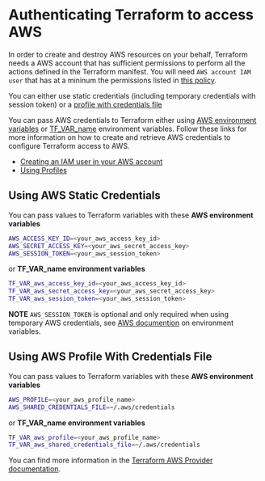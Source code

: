 # Authenticating Terraform to access AWS

In order to create and destroy AWS resources on your behalf, Terraform needs a AWS account that has sufficient permissions to perform all the actions defined in the Terraform manifest. You will need `AWS account IAM user` that has at a mininum the permissions listed in [this policy](../../files/devops-iac-eks-policy.json).

You can either use static credentials (including temporary credentials with session token) or a [profile with credentials file](https://docs.aws.amazon.com/cli/latest/userguide/cli-configure-files.html)

You can pass AWS credentials to Terraform either using [AWS environment variables](https://docs.aws.amazon.com/cli/latest/userguide/cli-configure-envvars.html) or [TF_VAR_name](https://www.terraform.io/docs/cli/config/environment-variables.html#tf_var_name) environment variables. Follow these links for more information on how to create and retrieve AWS credentials to configure Terraform access to AWS.
- [Creating an IAM user in your AWS account](https://docs.aws.amazon.com/IAM/latest/UserGuide/id_users_create.html)
- [Using Profiles](https://docs.aws.amazon.com/cli/latest/userguide/cli-configure-quickstart.html#cli-configure-quickstart-profiles)

## Using AWS Static Credentials

You can pass values to Terraform variables with these **AWS environment variables**

```bash
AWS_ACCESS_KEY_ID=<your_aws_access_key_id>
AWS_SECRET_ACCESS_KEY=<your_aws_secret_access_key>
AWS_SESSION_TOKEN=<your_aws_session_token>
```

or **TF_VAR_name environment variables**

```bash
TF_VAR_aws_access_key_id=<your_aws_access_key_id>
TF_VAR_aws_secret_access_key=<your_aws_secret_access_key>
TF_VAR_aws_session_token=<your_aws_session_token>
```

**NOTE** `AWS_SESSION_TOKEN` is optional and only required when using temporary AWS credentials, see [AWS documention](https://docs.aws.amazon.com/cli/latest/userguide/cli-configure-envvars.html) on environment variables.

## Using AWS Profile With Credentials File

You can pass values to Terraform variables with these **AWS environment variables**

```bash
AWS_PROFILE=<your_aws_profile_name>
AWS_SHARED_CREDENTIALS_FILE=~/.aws/credentials
```

or **TF_VAR_name environment variables**

```bash
TF_VAR_aws_profile=<your_aws_profile_name>
TF_VAR_aws_shared_credentials_file=~/.aws/credentials
```

You can find more information in the [Terraform AWS Provider documentation](https://registry.terraform.io/providers/hashicorp/aws/latest/docs#authentication).
